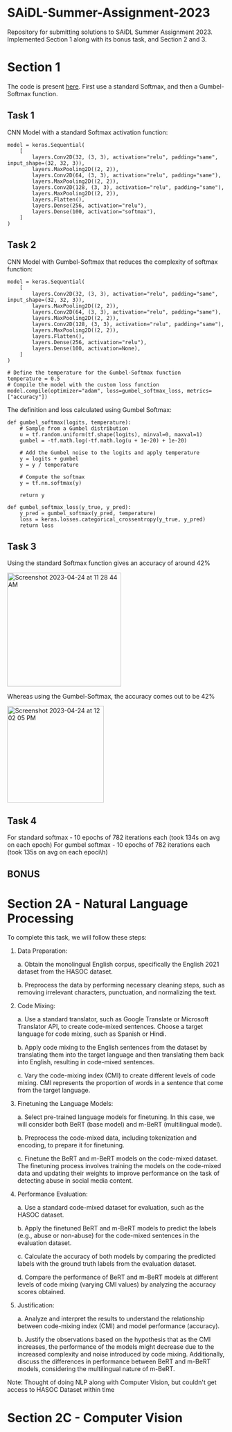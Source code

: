 # SAiDL-Summer-Assignment-2023
Repository for submitting solutions to SAiDL Summer Assignment 2023. Implemented Section 1 along with its bonus task, and Section 2 and 3. 


# Section 1

The code is present [here](https://github.com/astelrastogi/SAiDL-Summer-Assignment-2023/blob/main/SAiDL_Section1.ipynb). First use a standard Softmax, and then a Gumbel-Softmax function. 

## Task 1
CNN Model with a standard Softmax activation function: 
```
model = keras.Sequential(
    [
        layers.Conv2D(32, (3, 3), activation="relu", padding="same", input_shape=(32, 32, 3)),
        layers.MaxPooling2D((2, 2)),
        layers.Conv2D(64, (3, 3), activation="relu", padding="same"),
        layers.MaxPooling2D((2, 2)),
        layers.Conv2D(128, (3, 3), activation="relu", padding="same"),
        layers.MaxPooling2D((2, 2)),
        layers.Flatten(),
        layers.Dense(256, activation="relu"),
        layers.Dense(100, activation="softmax"),
    ]
)
```
## Task 2
CNN Model with Gumbel-Softmax that reduces the complexity of softmax function: 
```
model = keras.Sequential(
    [
        layers.Conv2D(32, (3, 3), activation="relu", padding="same", input_shape=(32, 32, 3)),
        layers.MaxPooling2D((2, 2)),
        layers.Conv2D(64, (3, 3), activation="relu", padding="same"),
        layers.MaxPooling2D((2, 2)),
        layers.Conv2D(128, (3, 3), activation="relu", padding="same"),
        layers.MaxPooling2D((2, 2)),
        layers.Flatten(),
        layers.Dense(256, activation="relu"),
        layers.Dense(100, activation=None),
    ]
)

# Define the temperature for the Gumbel-Softmax function
temperature = 0.5
# Compile the model with the custom loss function
model.compile(optimizer="adam", loss=gumbel_softmax_loss, metrics=["accuracy"])

```
The definition and loss calculated using Gumbel Softmax: 
```
def gumbel_softmax(logits, temperature):
    # Sample from a Gumbel distribution
    u = tf.random.uniform(tf.shape(logits), minval=0, maxval=1)
    gumbel = -tf.math.log(-tf.math.log(u + 1e-20) + 1e-20)
    
    # Add the Gumbel noise to the logits and apply temperature
    y = logits + gumbel
    y = y / temperature
    
    # Compute the softmax
    y = tf.nn.softmax(y)
    
    return y
```
```
def gumbel_softmax_loss(y_true, y_pred):
    y_pred = gumbel_softmax(y_pred, temperature)
    loss = keras.losses.categorical_crossentropy(y_true, y_pred)
    return loss
```
## Task 3
Using the standard Softmax function gives an accuracy of around 42%  

<img width="263" alt="Screenshot 2023-04-24 at 11 28 44 AM" src="https://user-images.githubusercontent.com/54110949/233911691-2cfb67c9-42c9-4bf5-bad7-472415261ec2.png">

Whereas using the Gumbel-Softmax, the accuracy comes out to be 42% 

<img width="223" alt="Screenshot 2023-04-24 at 12 02 05 PM" src="https://user-images.githubusercontent.com/54110949/233917130-014a433c-1105-4862-96b1-72e51912ca6d.png">

## Task 4
For standard softmax - 10 epochs of 782 iterations each (took 134s on avg on each epoch) 
For gumbel softmax - 10 epochs of 782 iterations each (took 135s on avg on each epoci\h)

## BONUS

# Section 2A - Natural Language Processing
To complete this task, we will follow these steps:

1. Data Preparation:

   a. Obtain the monolingual English corpus, specifically the English 2021 dataset from the HASOC dataset.
   
   b. Preprocess the data by performing necessary cleaning steps, such as removing irrelevant characters, punctuation, and normalizing the text.

2. Code Mixing:

   a. Use a standard translator, such as Google Translate or Microsoft Translator API, to create code-mixed sentences. Choose a target language for code mixing, such as Spanish or Hindi.
   
   b. Apply code mixing to the English sentences from the dataset by translating them into the target language and then translating them back into English, resulting in code-mixed sentences.
   
   c. Vary the code-mixing index (CMI) to create different levels of code mixing. CMI represents the proportion of words in a sentence that come from the target language.

3. Finetuning the Language Models:

   a. Select pre-trained language models for finetuning. In this case, we will consider both BeRT (base model) and m-BeRT (multilingual model).
   
   b. Preprocess the code-mixed data, including tokenization and encoding, to prepare it for finetuning.
   
   c. Finetune the BeRT and m-BeRT models on the code-mixed dataset. The finetuning process involves training the models on the code-mixed data and updating their weights to improve performance on the task of detecting abuse in social media content.

4. Performance Evaluation:

   a. Use a standard code-mixed dataset for evaluation, such as the HASOC dataset.
   
   b. Apply the finetuned BeRT and m-BeRT models to predict the labels (e.g., abuse or non-abuse) for the code-mixed sentences in the evaluation dataset.
   
   c. Calculate the accuracy of both models by comparing the predicted labels with the ground truth labels from the evaluation dataset.
   
   d. Compare the performance of BeRT and m-BeRT models at different levels of code mixing (varying CMI values) by analyzing the accuracy scores obtained.

5. Justification:

   a. Analyze and interpret the results to understand the relationship between code-mixing index (CMI) and model performance (accuracy).
   
   b. Justify the observations based on the hypothesis that as the CMI increases, the performance of the models might decrease due to the increased complexity and noise introduced by code mixing. Additionally, discuss the differences in performance between BeRT and m-BeRT models, considering the multilingual nature of m-BeRT.

Note: Thought of doing NLP along with Computer Vision, but couldn't get access to HASOC Dataset within time

# Section 2C - Computer Vision
